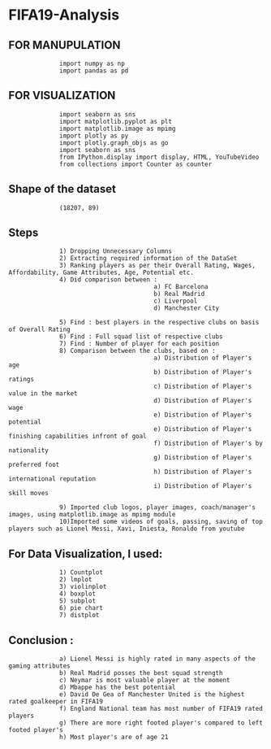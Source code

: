 # FIFA19-Analysis

## FOR MANUPULATION
                  import numpy as np
                  import pandas as pd

## FOR VISUALIZATION
                  import seaborn as sns
                  import matplotlib.pyplot as plt
                  import matplotlib.image as mpimg
                  import plotly as py
                  import plotly.graph_objs as go
                  import seaborn as sns
                  from IPython.display import display, HTML, YouTubeVideo
                  from collections import Counter as counter

## Shape of the dataset
                  (18207, 89)

## Steps
                  1) Dropping Unnecessary Columns
                  2) Extracting required information of the DataSet
                  3) Ranking players as per their Overall Rating, Wages, Affordability, Game Attributes, Age, Potential etc.
                  4) Did comparison between :
                                            a) FC Barcelona
                                            b) Real Madrid
                                            c) Liverpool
                                            d) Manchester City
                                            
                  5) Find : best players in the respective clubs on basis of Overall Rating
                  6) Find : Full squad list of respective clubs
                  7) Find : Number of player for each position
                  8) Comparison between the clubs, based on :
                                            a) Distribution of Player's age  
                                            b) Distribution of Player's ratings
                                            c) Distribution of Player's value in the market
                                            d) Distribution of Player's wage
                                            e) Distribution of Player's potential
                                            e) Distribution of Player's finishing capabilities infront of goal
                                            f) Distribution of Player's by nationality
                                            g) Distribution of Player's preferred foot
                                            h) Distribution of Player's international reputation
                                            i) Distribution of Player's skill moves

                  9) Imported club logos, player images, coach/manager's images, using matplotlib.image as mpimg module
                  10)Imported some videos of goals, passing, saving of top players such as Lionel Messi, Xavi, Iniesta, Ronaldo from youtube

## For Data Visualization, I used:
                  1) Countplot
                  2) lmplot
                  3) violinplot
                  4) boxplot
                  5) subplot
                  6) pie chart
                  7) distplot

## Conclusion : 
                  a) Lionel Messi is highly rated in many aspects of the gaming attributes
                  b) Real Madrid posses the best squad strength
                  c) Neymar is most valuable player at the moment
                  d) Mbappe has the best potential
                  e) David De Gea of Manchester United is the highest rated goalkeeper in FIFA19
                  f) England National team has most number of FIFA19 rated players
                  g) There are more right footed player's compared to left footed player's
                  h) Most player's are of age 21
